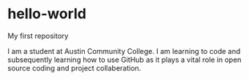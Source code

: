 # hello-world
My first repository

I am a student at Austin Community College. I am learning to code and subsequently learning how to use GitHub as it plays a vital role in open source coding and project collaberation.
